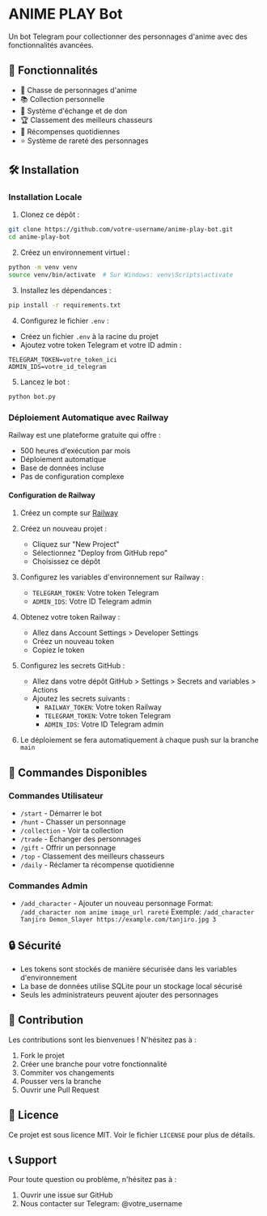 # ANIME PLAY Bot

Un bot Telegram pour collectionner des personnages d'anime avec des fonctionnalités avancées.

## 🚀 Fonctionnalités

- 🎯 Chasse de personnages d'anime
- 📚 Collection personnelle
- 💝 Système d'échange et de don
- 🏆 Classement des meilleurs chasseurs
- 🎁 Récompenses quotidiennes
- ⭐️ Système de rareté des personnages

## 🛠 Installation

### Installation Locale

1. Clonez ce dépôt :
```bash
git clone https://github.com/votre-username/anime-play-bot.git
cd anime-play-bot
```

2. Créez un environnement virtuel :
```bash
python -m venv venv
source venv/bin/activate  # Sur Windows: venv\Scripts\activate
```

3. Installez les dépendances :
```bash
pip install -r requirements.txt
```

4. Configurez le fichier `.env` :
- Créez un fichier `.env` à la racine du projet
- Ajoutez votre token Telegram et votre ID admin :
```
TELEGRAM_TOKEN=votre_token_ici
ADMIN_IDS=votre_id_telegram
```

5. Lancez le bot :
```bash
python bot.py
```

### Déploiement Automatique avec Railway

Railway est une plateforme gratuite qui offre :
- 500 heures d'exécution par mois
- Déploiement automatique
- Base de données incluse
- Pas de configuration complexe

#### Configuration de Railway

1. Créez un compte sur [Railway](https://railway.app)

2. Créez un nouveau projet :
   - Cliquez sur "New Project"
   - Sélectionnez "Deploy from GitHub repo"
   - Choisissez ce dépôt

3. Configurez les variables d'environnement sur Railway :
   - `TELEGRAM_TOKEN`: Votre token Telegram
   - `ADMIN_IDS`: Votre ID Telegram admin

4. Obtenez votre token Railway :
   - Allez dans Account Settings > Developer Settings
   - Créez un nouveau token
   - Copiez le token

5. Configurez les secrets GitHub :
   - Allez dans votre dépôt GitHub > Settings > Secrets and variables > Actions
   - Ajoutez les secrets suivants :
     - `RAILWAY_TOKEN`: Votre token Railway
     - `TELEGRAM_TOKEN`: Votre token Telegram
     - `ADMIN_IDS`: Votre ID Telegram admin

6. Le déploiement se fera automatiquement à chaque push sur la branche `main`

## 📝 Commandes Disponibles

### Commandes Utilisateur
- `/start` - Démarrer le bot
- `/hunt` - Chasser un personnage
- `/collection` - Voir ta collection
- `/trade` - Échanger des personnages
- `/gift` - Offrir un personnage
- `/top` - Classement des meilleurs chasseurs
- `/daily` - Réclamer ta récompense quotidienne

### Commandes Admin
- `/add_character` - Ajouter un nouveau personnage
  Format: `/add_character nom anime image_url rareté`
  Exemple: `/add_character Tanjiro Demon_Slayer https://example.com/tanjiro.jpg 3`

## 🔒 Sécurité

- Les tokens sont stockés de manière sécurisée dans les variables d'environnement
- La base de données utilise SQLite pour un stockage local sécurisé
- Seuls les administrateurs peuvent ajouter des personnages

## 🤝 Contribution

Les contributions sont les bienvenues ! N'hésitez pas à :
1. Fork le projet
2. Créer une branche pour votre fonctionnalité
3. Commiter vos changements
4. Pousser vers la branche
5. Ouvrir une Pull Request

## 📄 Licence

Ce projet est sous licence MIT. Voir le fichier `LICENSE` pour plus de détails.

## 📞 Support

Pour toute question ou problème, n'hésitez pas à :
1. Ouvrir une issue sur GitHub
2. Nous contacter sur Telegram: @votre_username 